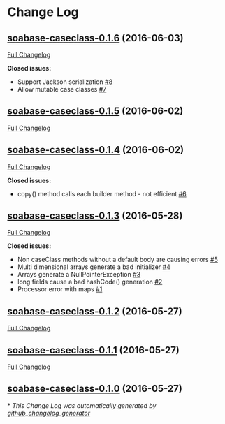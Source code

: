 # Change Log

## [soabase-caseclass-0.1.6](https://github.com/soabase/soabase-caseclass/tree/soabase-caseclass-0.1.6) (2016-06-03)
[Full Changelog](https://github.com/soabase/soabase-caseclass/compare/soabase-caseclass-0.1.5...soabase-caseclass-0.1.6)

**Closed issues:**

- Support Jackson serialization [\#8](https://github.com/soabase/soabase-caseclass/issues/8)
- Allow mutable case classes [\#7](https://github.com/soabase/soabase-caseclass/issues/7)

## [soabase-caseclass-0.1.5](https://github.com/soabase/soabase-caseclass/tree/soabase-caseclass-0.1.5) (2016-06-02)
[Full Changelog](https://github.com/soabase/soabase-caseclass/compare/soabase-caseclass-0.1.4...soabase-caseclass-0.1.5)

## [soabase-caseclass-0.1.4](https://github.com/soabase/soabase-caseclass/tree/soabase-caseclass-0.1.4) (2016-06-02)
[Full Changelog](https://github.com/soabase/soabase-caseclass/compare/soabase-caseclass-0.1.3...soabase-caseclass-0.1.4)

**Closed issues:**

- copy\(\) method calls each builder method - not efficient [\#6](https://github.com/soabase/soabase-caseclass/issues/6)

## [soabase-caseclass-0.1.3](https://github.com/soabase/soabase-caseclass/tree/soabase-caseclass-0.1.3) (2016-05-28)
[Full Changelog](https://github.com/soabase/soabase-caseclass/compare/soabase-caseclass-0.1.2...soabase-caseclass-0.1.3)

**Closed issues:**

- Non caseClass methods without a default body are causing errors [\#5](https://github.com/soabase/soabase-caseclass/issues/5)
- Multi dimensional arrays generate a bad initializer [\#4](https://github.com/soabase/soabase-caseclass/issues/4)
- Arrays generate a NullPointerException [\#3](https://github.com/soabase/soabase-caseclass/issues/3)
- long fields cause a bad hashCode\(\) generation [\#2](https://github.com/soabase/soabase-caseclass/issues/2)
- Processor error with maps [\#1](https://github.com/soabase/soabase-caseclass/issues/1)

## [soabase-caseclass-0.1.2](https://github.com/soabase/soabase-caseclass/tree/soabase-caseclass-0.1.2) (2016-05-27)
[Full Changelog](https://github.com/soabase/soabase-caseclass/compare/soabase-caseclass-0.1.1...soabase-caseclass-0.1.2)

## [soabase-caseclass-0.1.1](https://github.com/soabase/soabase-caseclass/tree/soabase-caseclass-0.1.1) (2016-05-27)
[Full Changelog](https://github.com/soabase/soabase-caseclass/compare/soabase-caseclass-0.1.0...soabase-caseclass-0.1.1)

## [soabase-caseclass-0.1.0](https://github.com/soabase/soabase-caseclass/tree/soabase-caseclass-0.1.0) (2016-05-27)


\* *This Change Log was automatically generated by [github_changelog_generator](https://github.com/skywinder/Github-Changelog-Generator)*